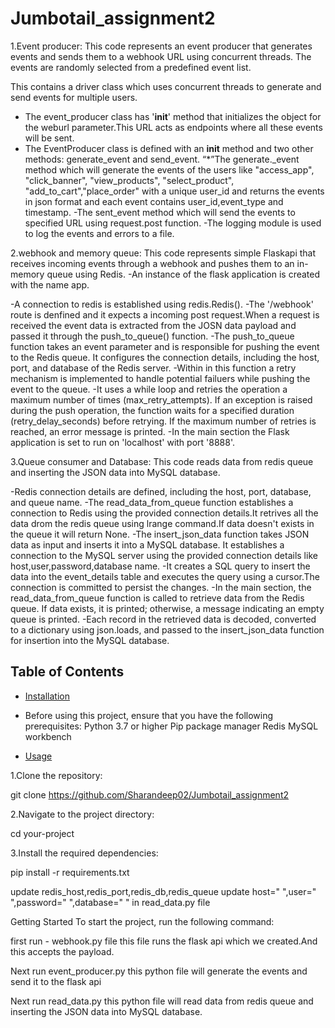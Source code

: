 # Jumbotail_assignment2

1.Event producer:
This code represents an event producer that generates events and sends them to a webhook URL using concurrent threads. The events are randomly selected from a predefined event list.

This contains a driver class which uses concurrent threads to generate and send events for multiple users.
- The event_producer class has '__init__' method that initializes the object for the weburl parameter.This URL acts as endpoints where all these events will be sent.
- The EventProducer class is defined with an __init__ method and two other methods: generate_event and send_event.
 “*”The  generate._event method which will generate the events of the users like "access_app", "click_banner", "view_products", "select_product", "add_to_cart","place_order" with a unique user_id and returns the events in json format and each event contains user_id,event_type and timestamp.
-The sent_event method which will send the events to specified URL using request.post function.
-The logging module is used to log the events and errors to a file.

2.webhook and memory queue:
This code represents simple Flaskapi that receives incoming events through a webhook and pushes them to an in-memory queue using Redis. 
-An instance of the flask application is created with the name app.

-A connection to redis is established using redis.Redis().
-The '/webhook' route is denfined and it expects a incoming post request.When a request is received the event data is extracted from the JOSN data payload and passed it through the push_to_queue() function.
-The push_to_queue function takes an event parameter and is responsible for pushing the event to the Redis queue. It configures the connection details, including the host, port, and database of the Redis server.
-Within in this function a retry mechanism is implemented to handle potential failuers while pushing the event to the queue.
-It uses a while loop and retries the operation a maximum number of times (max_retry_attempts). If an exception is raised during the push operation, the function waits for a specified duration (retry_delay_seconds) before retrying. If the maximum number of retries is reached, an error message is printed.
-In the main section the Flask application is set to run on 'localhost' with port '8888'.

3.Queue consumer and Database:
This code reads data from redis queue and inserting the JSON data into MySQL database.

-Redis connection details are defined, including the host, port, database, and queue name.
-The read_data_from_queue function establishes a connection to Redis using the provided connection details.It retrives all the data drom the redis queue using lrange command.If data doesn't exists in the queue it will return None.
-The insert_json_data function takes JSON data as input and inserts it into a MySQL database. It establishes a connection to the MySQL server using the provided connection details like host,user,password,database name.
-It creates a SQL query to insert the data into the event_details table and executes the query using a cursor.The connection is committed to persist the changes.
-In the main section, the read_data_from_queue function is called to retrieve data from the Redis queue. If data exists, it is printed; otherwise, a message indicating an empty queue is printed.
-Each record in the retrieved data is decoded, converted to a dictionary using json.loads, and passed to the insert_json_data function for insertion into the MySQL database.



## Table of Contents

- [Installation](#installation)
- Before using this project, ensure that you have the following prerequisites:
Python 3.7 or higher
Pip package manager
Redis
MySQL workbench




- [Usage](#usage)


1.Clone the repository:

git clone https://github.com/Sharandeep02/Jumbotail_assignment2

2.Navigate to the project directory:

cd your-project

3.Install the required dependencies:

pip install -r requirements.txt

update redis_host,redis_port,redis_db,redis_queue 
update  host=" ",user=" ",password=" ",database=" " in read_data.py file


Getting Started
To start the project, run the following command:

first run - webhook.py file this file runs the flask api which we created.And this accepts the payload.

Next run event_producer.py this python file will generate the events and send it to the flask api

Next run read_data.py this python file will  read data from redis queue and inserting the JSON data into MySQL database.





